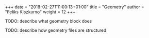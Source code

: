 +++
date = "2018-02-27T11:00:13+01:00"
title = "Geometry"
author = "Feliks Kiszkurno"
weight = 12
+++

TODO: describe what geometry block does

TODO: describe how geometry files are structured
